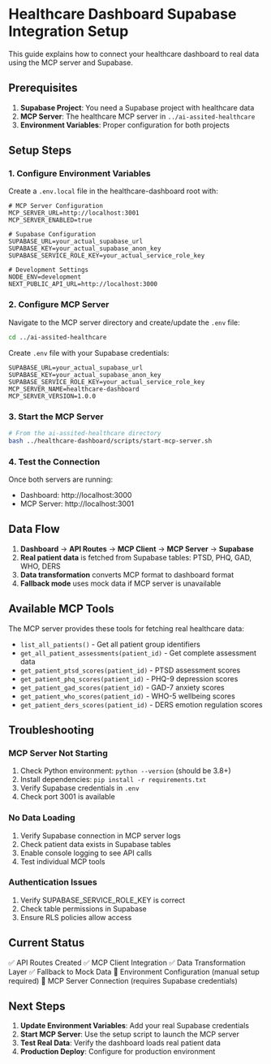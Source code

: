 # Healthcare Dashboard Supabase Integration Setup

This guide explains how to connect your healthcare dashboard to real data using the MCP server and Supabase.

## Prerequisites

1. **Supabase Project**: You need a Supabase project with healthcare data
2. **MCP Server**: The healthcare MCP server in `../ai-assited-healthcare`
3. **Environment Variables**: Proper configuration for both projects

## Setup Steps

### 1. Configure Environment Variables

Create a `.env.local` file in the healthcare-dashboard root with:

```env
# MCP Server Configuration  
MCP_SERVER_URL=http://localhost:3001
MCP_SERVER_ENABLED=true

# Supabase Configuration
SUPABASE_URL=your_actual_supabase_url
SUPABASE_KEY=your_actual_supabase_anon_key
SUPABASE_SERVICE_ROLE_KEY=your_actual_service_role_key

# Development Settings
NODE_ENV=development
NEXT_PUBLIC_API_URL=http://localhost:3000
```

### 2. Configure MCP Server

Navigate to the MCP server directory and create/update the `.env` file:

```bash
cd ../ai-assited-healthcare
```

Create `.env` file with your Supabase credentials:

```env
SUPABASE_URL=your_actual_supabase_url
SUPABASE_KEY=your_actual_supabase_anon_key  
SUPABASE_SERVICE_ROLE_KEY=your_actual_service_role_key
MCP_SERVER_NAME=healthcare-dashboard
MCP_SERVER_VERSION=1.0.0
```

### 3. Start the MCP Server

```bash
# From the ai-assited-healthcare directory
bash ../healthcare-dashboard/scripts/start-mcp-server.sh
```

### 4. Test the Connection

Once both servers are running:

- Dashboard: http://localhost:3000
- MCP Server: http://localhost:3001

## Data Flow

1. **Dashboard** → **API Routes** → **MCP Client** → **MCP Server** → **Supabase**
2. **Real patient data** is fetched from Supabase tables: PTSD, PHQ, GAD, WHO, DERS
3. **Data transformation** converts MCP format to dashboard format
4. **Fallback mode** uses mock data if MCP server is unavailable

## Available MCP Tools

The MCP server provides these tools for fetching real healthcare data:

- `list_all_patients()` - Get all patient group identifiers
- `get_all_patient_assessments(patient_id)` - Get complete assessment data
- `get_patient_ptsd_scores(patient_id)` - PTSD assessment scores
- `get_patient_phq_scores(patient_id)` - PHQ-9 depression scores  
- `get_patient_gad_scores(patient_id)` - GAD-7 anxiety scores
- `get_patient_who_scores(patient_id)` - WHO-5 wellbeing scores
- `get_patient_ders_scores(patient_id)` - DERS emotion regulation scores

## Troubleshooting

### MCP Server Not Starting

1. Check Python environment: `python --version` (should be 3.8+)
2. Install dependencies: `pip install -r requirements.txt`  
3. Verify Supabase credentials in `.env`
4. Check port 3001 is available

### No Data Loading

1. Verify Supabase connection in MCP server logs
2. Check patient data exists in Supabase tables
3. Enable console logging to see API calls
4. Test individual MCP tools

### Authentication Issues

1. Verify SUPABASE_SERVICE_ROLE_KEY is correct
2. Check table permissions in Supabase
3. Ensure RLS policies allow access

## Current Status

✅ API Routes Created
✅ MCP Client Integration
✅ Data Transformation Layer
✅ Fallback to Mock Data
🔄 Environment Configuration (manual setup required)
🔄 MCP Server Connection (requires Supabase credentials)

## Next Steps

1. **Update Environment Variables**: Add your real Supabase credentials
2. **Start MCP Server**: Use the setup script to launch the MCP server
3. **Test Real Data**: Verify the dashboard loads real patient data
4. **Production Deploy**: Configure for production environment 